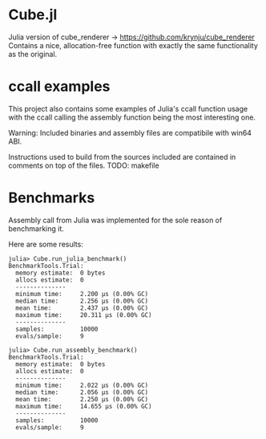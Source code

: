 # Cube.jl

Julia version of cube_renderer -> https://github.com/krynju/cube_renderer
Contains a nice, allocation-free function with exactly the same functionality as the original.

# ccall examples 

This project also contains some examples of Julia's ccall function usage with the ccall calling the assembly function being the most interesting one. 

Warning: Included binaries and assembly files are compatibile with win64 ABI.

Instructions used to build from the sources included are contained in comments on top of the files. TODO: makefile

# Benchmarks

Assembly call from Julia was implemented for the sole reason of benchmarking it. 

Here are some results:

```
julia> Cube.run_julia_benchmark()
BenchmarkTools.Trial:
  memory estimate:  0 bytes
  allocs estimate:  0
  --------------
  minimum time:     2.200 μs (0.00% GC)
  median time:      2.256 μs (0.00% GC)
  mean time:        2.437 μs (0.00% GC)
  maximum time:     20.311 μs (0.00% GC)
  --------------
  samples:          10000
  evals/sample:     9
```

```
julia> Cube.run_assembly_benchmark()
BenchmarkTools.Trial:
  memory estimate:  0 bytes
  allocs estimate:  0
  --------------
  minimum time:     2.022 μs (0.00% GC)
  median time:      2.056 μs (0.00% GC)
  mean time:        2.250 μs (0.00% GC)
  maximum time:     14.655 μs (0.00% GC)
  --------------
  samples:          10000
  evals/sample:     9
```
